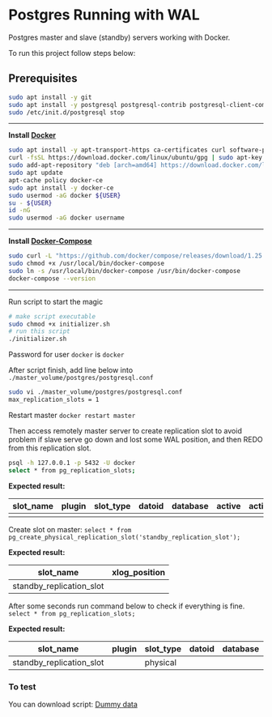 # Postgres Running with WAL

Postgres master and slave (standby) servers working with Docker.

To run this project follow steps below:

## Prerequisites

```bash
sudo apt install -y git
sudo apt install -y postgresql postgresql-contrib postgresql-client-common
sudo /etc/init.d/postgresql stop
```

---

**Install [Docker](https://www.digitalocean.com/community/tutorials/como-instalar-e-usar-o-docker-no-ubuntu-18-04-pt)**

```bash
sudo apt install -y apt-transport-https ca-certificates curl software-properties-common
curl -fsSL https://download.docker.com/linux/ubuntu/gpg | sudo apt-key add -
sudo add-apt-repository "deb [arch=amd64] https://download.docker.com/linux/ubuntu bionic stable"
sudo apt update
apt-cache policy docker-ce
sudo apt install -y docker-ce
sudo usermod -aG docker ${USER}
su - ${USER}
id -nG
sudo usermod -aG docker username
```

---

**Install [Docker-Compose](https://docs.docker.com/compose/install/)**

```bash
sudo curl -L "https://github.com/docker/compose/releases/download/1.25.0/docker-compose-$(uname -s)-$(uname -m)" -o /usr/local/bin/docker-compose
sudo chmod +x /usr/local/bin/docker-compose
sudo ln -s /usr/local/bin/docker-compose /usr/bin/docker-compose
docker-compose --version
```

---

Run script to start the magic

```bash
# make script executable
sudo chmod +x initializer.sh
# run this script
./initializer.sh
```

Password for user `docker` is `docker`

After script finish, add line below into `./master_volume/postgres/postgresql.conf`

```bash
sudo vi ./master_volume/postgres/postgresql.conf
max_replication_slots = 1
```

Restart master `docker restart master`

Then access remotely master server to create replication slot to avoid problem if slave serve go down and lost some WAL position, and then REDO from this replication slot.

```bash
psql -h 127.0.0.1 -p 5432 -U docker
select * from pg_replication_slots;
```

**Expected result:**

slot_name | plugin | slot_type | datoid | database | active | active_pid | xmin | catalog_xmin | restart_lsn
-----------|--------|-----------|--------|----------|--------|------------|------|--------------|-------------
|||||||||

Create slot on master:
`select * from pg_create_physical_replication_slot('standby_replication_slot');`

**Expected result:**

slot_name         | xlog_position
--------------------------|---------------
standby_replication_slot |

After some seconds run command below to check if everything is fine.
`select * from pg_replication_slots;`

**Expected result:**

slot_name         | plugin | slot_type | datoid | database | active | active_pid | xmin | catalog_xmin | restart_lsn
--------------------------|--------|-----------|--------|----------|--------|------------|------|--------------|-------------
standby_replication_slot |        | physical  |        |          | t      |         44 |      |              | 0/3000108

### To test

You can download script: [Dummy data](https://github.com/Oracy/scripts/tree/master/insert_dummy)
